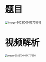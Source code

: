 # 题目

<img src="https://cvp.oss-cn-shanghai.aliyuncs.com/picgo/202310091137743.png" alt="image-20231009113755613" style="zoom:60%;" />



# 视频解析

<img src="https://cvp.oss-cn-shanghai.aliyuncs.com/picgo/202310091447642.png" alt="image-20231009144717390" style="zoom:50%;" />